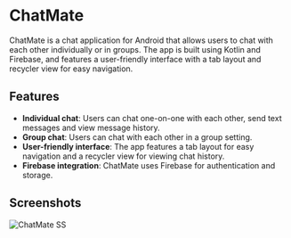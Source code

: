 # ChatMate

ChatMate is a chat application for Android that allows users to chat with each other individually or in groups. The app is built using Kotlin and Firebase, and features a user-friendly interface with a tab layout and recycler view for easy navigation.

## Features

- **Individual chat**: Users can chat one-on-one with each other, send text messages and view message history.
- **Group chat**: Users can chat with each other in a group setting.
- **User-friendly interface**: The app features a tab layout for easy navigation and a recycler view for viewing chat history.
- **Firebase integration**: ChatMate uses Firebase for authentication and storage.

## Screenshots

![ChatMate SS](https://user-images.githubusercontent.com/58438542/224923752-0b77a873-16b5-4994-997f-a8f22f1158c2.png)
